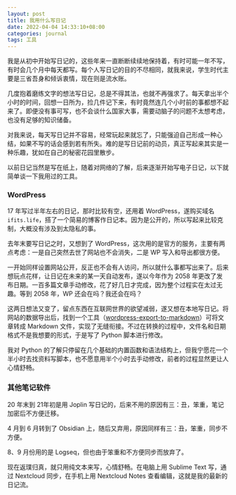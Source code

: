 ```yaml
---
layout: post
title: 我用什么写日记
date: 2022-04-04 14:33:10+08:00
categories: journal
tags: 工具
---
```


我是从初中开始写日记的，这些年来一直断断续续地保持着，有时可能一年不写，有时会几个月中每天都写。每个人写日记的目的不尽相同，就我来说，学生时代主要是三省吾身和倾诉衷情，现在则是流水账。

几度抱着磨练文字的想法写日记，总是不得其法，也就不再强求了。每天拿出半个小时的时间，回想一日所为，捡几件记下来，有时竟然连几个小时前的事都想不起来了。即便没有事可写，也不会谈什么国家大事，需要动脑子的问题不太想考虑，也没有足够的知识储备。

对我来说，每天写日记并不容易，经常玩起来就忘了，只能强迫自己形成一种心结，如果不写的话会感到若有所失。难的是写日记前的动员，真正写起来其实是一种乐趣，犹如在自己的秘密花园里散步。

以前日记当然是写在纸上，随着对网络的了解，后来逐渐开始写电子日记，以下就简单谈一下我用过的工具。

### WordPress

17 年写过半年左右的日记，那时比较有空，还用着 WordPress，遂购买域名`ifits.life`，搭了一个简易的博客作日记本。因为是公开的，所以写起来比较克制，大概没有涉及到太隐私的事。

去年末要写日记之时，又想到了 WordPress，这次用的是官方的服务，主要有两点考虑：一是自己突然去世了网站也不会消失，二是 WP 写入和导出都很方便。

一开始同样设置网站公开，反正也不会有人访问，所以就什么事都写出来了。后来想玩点花样，让日记在未来的某一天自动发布，遂以今年作为 2058 年更改了发布日期。一百多篇文章手动修改，花了好几日才完成，因为整个过程实在太过无趣。等到 2058 年，WP 还会在吗？我还会在吗？

这两日想法又变了，留点东西在互联网世界的欲望减弱，遂又想在本地写日记。将网站的数据导出后，找到一个工具（[wordpress-export-to-markdown](https://github.com/lonekorean/wordpress-export-to-markdown)）可将文章转成 Markdown 文件，实现了无缝衔接。不过在转换的过程中，文件名和日期格式不是我想要的形式，于是写了 Python 脚本进行修改。

我对 Python 的了解只停留在几个基础的内置函数和语法结构上，但我宁愿花一个半小时去找资料写脚本，也不愿意用半个小时去手动修改，前者的过程显然更让人心情舒畅。

### 其他笔记软件

20 年末到 21年初是用 Joplin 写日记的，后来不用的原因有三：丑，笨重，笔记加密后不方便迁移。

4 月到 6 月转到了 Obsidian 上，随后又弃用，原因同样有三：丑，笨重，同步不方便。

8、9 月份用的是 Logseq，但也由于笨重和不方便同步而放弃了。

现在返璞归真，就只用纯文本来写，心情舒畅。在电脑上用 Sublime Text 写，通过 Nextcloud 同步，在手机上用 Nextcloud Notes 查看编辑，这就是我的最新的日记流。
